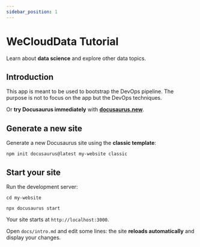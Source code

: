 ```yaml
---
sidebar_position: 1
---
```


# WeCloudData Tutorial

Learn about **data science** and explore other data topics.

## Introduction

This app is meant to be used to bootstrap the DevOps pipeline. The purpose is not to focus on the app but the DevOps techniques.

Or **try Docusaurus immediately** with **[docusaurus.new](https://docusaurus.new)**.

## Generate a new site

Generate a new Docusaurus site using the **classic template**:

```shell
npm init docusaurus@latest my-website classic
```

## Start your site

Run the development server:

```shell
cd my-website

npx docusaurus start
```

Your site starts at `http://localhost:3000`.

Open `docs/intro.md` and edit some lines: the site **reloads automatically** and display your changes.
